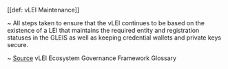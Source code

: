 [[def: vLEI Maintenance]]

~ All steps taken to ensure that the vLEI continues to be based on the existence of a LEI that maintains the required entity and registration statuses in the GLEIS as well as keeping credential wallets and private keys secure.

~ [Source](https://www.gleif.org/vlei/introducing-the-vlei-ecosystem-governance-framework/2023-12-15_vlei-egf-v2.0-glossary_v1.3_final.pdf) vLEI Ecosystem Governance Framework Glossary